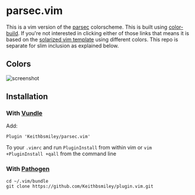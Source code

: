 # parsec.vim

This is a vim version of the
[parsec](https://github.com/Keithbsmiley/parsec) colorscheme. This is
built using
[color-build](https://github.com/Keithbsmiley/color-builder). If
you're not interested in clicking either of those links that means it
is based on the [solarized vim
template](https://github.com/altercation/vim-colors-solarized) using
different colors. This repo is separate for slim inclusion as
explained below.

## Colors

![screenshot]()

## Installation

### With [Vundle](https://github.com/gmarik/vundle)

Add:

```
Plugin 'Keithbsmiley/parsec.vim'
```

To your `.vimrc` and run `PluginInstall` from within vim or `vim +PluginInstall +qall` from the command line

### With [Pathogen](https://github.com/tpope/vim-pathogen)

```
cd ~/.vim/bundle
git clone https://github.com/Keithbsmiley/plugin.vim.git
```
